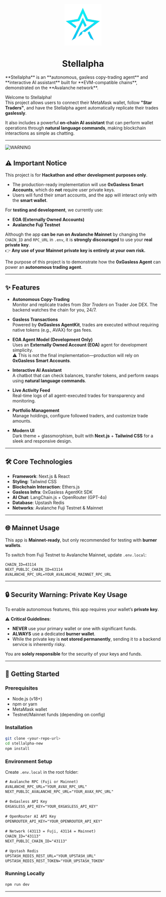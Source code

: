 <p align="center">
  <img src="public/stellalpha.png" alt="Stellalpha Logo" width="120"/>
</p>

<h1 align="center">Stellalpha</h1>
**Stellalpha** is an **autonomous, gasless copy-trading agent** and **interactive AI assistant** built for **EVM-compatible chains**, demonstrated on the **Avalanche network**.  

Welcome to Stellalpha!  
This project allows users to connect their MetaMask wallet, follow **"Star Traders"**, and have the Stellalpha agent automatically replicate their trades **gaslessly**.  

It also includes a powerful **on-chain AI assistant** that can perform wallet operations through **natural language commands**, making blockchain interactions as simple as chatting.  

---

![WARNING](https://img.shields.io/badge/⚠️-CRITICAL_WARNING-red?style=for-the-badge)

## ⚠️ Important Notice  

This project is for **Hackathon and other development purposes only**.  

- The production-ready implementation will use **0xGasless Smart Accounts**, which do **not** require user private keys.  
- Users will fund their smart accounts, and the app will interact only with the **smart wallet**.  

For **testing and development**, we currently use:  
- **EOA (Externally Owned Accounts)**  
- **Avalanche Fuji Testnet**  

Although the app **can be run on Avalanche Mainnet** by changing the `CHAIN_ID` and `RPC_URL` in `.env`, it is **strongly discouraged** to use your **real private key**.  
👉 **Any use of your Mainnet private key is entirely at your own risk.**  

The purpose of this project is to demonstrate how the **0xGasless Agent** can power an **autonomous trading agent**.  

---

## ✨ Features

- **Autonomous Copy-Trading**  
  Monitor and replicate trades from *Star Traders* on Trader Joe DEX. The backend watches the chain for you, 24/7.

- **Gasless Transactions**  
  Powered by **0xGasless AgentKit**, trades are executed without requiring native tokens (e.g., AVAX) for gas fees.

- **EOA Agent Model (Development Only)**  
  Uses an **Externally Owned Account (EOA)** agent for development simplicity.  
  ⚠️ This is not the final implementation—production will rely on **0xGasless Smart Accounts**.

- **Interactive AI Assistant**  
  A chatbot that can check balances, transfer tokens, and perform swaps using **natural language commands**.

- **Live Activity Feed**  
  Real-time logs of all agent-executed trades for transparency and monitoring.

- **Portfolio Management**  
  Manage holdings, configure followed traders, and customize trade amounts.

- **Modern UI**  
  Dark theme + glassmorphism, built with **Next.js** + **Tailwind CSS** for a sleek and responsive design.

---

## 🛠️ Core Technologies

- **Framework**: Next.js & React  
- **Styling**: Tailwind CSS  
- **Blockchain Interaction**: Ethers.js  
- **Gasless Infra**: 0xGasless AgentKit SDK  
- **AI Chat**: LangChain.js + OpenRouter (GPT-4o)  
- **Database**: Upstash Redis  
- **Networks**: Avalanche Fuji Testnet & Mainnet  

---

## 🌐 Mainnet Usage

This app is **Mainnet-ready**, but only recommended for testing with **burner wallets**.  

To switch from Fuji Testnet to Avalanche Mainnet, update `.env.local`:  

```env
CHAIN_ID=43114
NEXT_PUBLIC_CHAIN_ID=43114
AVALANCHE_RPC_URL=YOUR_AVALANCHE_MAINNET_RPC_URL
````

---

## 🔒 Security Warning: Private Key Usage

To enable autonomous features, this app requires your wallet’s **private key**.

⚠️ **Critical Guidelines**:

* **NEVER** use your primary wallet or one with significant funds.
* **ALWAYS** use a dedicated **burner wallet**.
* While the private key is **not stored permanently**, sending it to a backend service is inherently risky.

You are **solely responsible** for the security of your keys and funds.

---

## 🚀 Getting Started

### Prerequisites

* Node.js (v18+)
* npm or yarn
* MetaMask wallet
* Testnet/Mainnet funds (depending on config)

### Installation

```bash
git clone <your-repo-url>
cd stellalpha-new
npm install
```

### Environment Setup

Create `.env.local` in the root folder:

```env
# Avalanche RPC (Fuji or Mainnet)
AVALANCHE_RPC_URL="YOUR_AVAX_RPC_URL"
NEXT_PUBLIC_AVALANCHE_RPC_URL="YOUR_AVAX_RPC_URL"

# 0xGasless API Key
OXGASLESS_API_KEY="YOUR_0XGASLESS_API_KEY"

# OpenRouter AI API Key
OPENROUTER_API_KEY="YOUR_OPENROUTER_API_KEY"

# Network (43113 = Fuji, 43114 = Mainnet)
CHAIN_ID="43113"
NEXT_PUBLIC_CHAIN_ID="43113"

# Upstash Redis
UPSTASH_REDIS_REST_URL="YOUR_UPSTASH_URL"
UPSTASH_REDIS_REST_TOKEN="YOUR_UPSTASH_TOKEN"
```

### Running Locally

```bash
npm run dev
```

---


